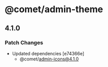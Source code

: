 # @comet/admin-theme

## 4.1.0

### Patch Changes

-   Updated dependencies [e74366e]
    -   @comet/admin-icons@4.1.0
